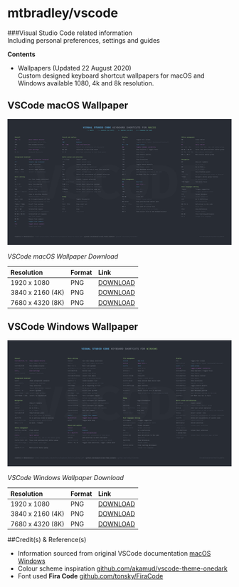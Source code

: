 # mtbradley/vscode

###Visual Studio Code related information<br/>Including personal preferences, settings and guides

**Contents**

- Wallpapers (Updated 22 August 2020)<br/>Custom designed keyboard shortcut wallpapers for macOS and Windows available 1080, 4k and 8k resolution.



## VSCode macOS Wallpaper  
![vscode wallpaper macos](wallpapers/vscode_keys_macos_1080.png)

*VSCode macOS Wallpaper Download*

| Resolution | Format | Link |
|:-----------|:------|:--------|
| 1920 x 1080 | PNG | [DOWNLOAD](wallpapers/vscode_keys_macos_1080.png) |
| 3840 x 2160 (4K) | PNG | [DOWNLOAD](wallpapers/vscode_keys_macos_4k.png) |
| 7680 x 4320 (8K) | PNG | [DOWNLOAD](wallpapers/vscode_keys_macos_8k.png) |

## VSCode Windows Wallpaper  
![vscode wallpaper windows](wallpapers/vscode_keys_windows_1080.png)  

*VSCode Windows Wallpaper Download*

| Resolution | Format | Link |
|:-----------|:------|:--------|
| 1920 x 1080 | PNG | [DOWNLOAD](wallpapers/vscode_keys_windows_1080.png) |
| 3840 x 2160 (4K) | PNG | [DOWNLOAD](wallpapers/vscode_keys_windows_4k.png) |
| 7680 x 4320 (8K) | PNG | [DOWNLOAD](wallpapers/vscode_keys_windows_8k.png) |

##Credit(s) & Reference(s)  

- Information sourced from original VSCode documentation [macOS](https://code.visualstudio.com/shortcuts/keyboard-shortcuts-macos.pdf) [Windows](https://code.visualstudio.com/shortcuts/keyboard-shortcuts-windows.pdf)
- Colour scheme inspiration [github.com/akamud/vscode-theme-onedark](https://github.com/akamud/vscode-theme-onedark)
- Font used **Fira Code** [github.com/tonsky/FiraCode](https://github.com/tonsky/FiraCode)
